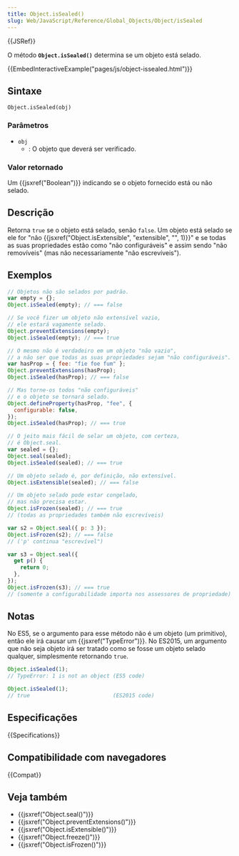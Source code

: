 ```yaml
---
title: Object.isSealed()
slug: Web/JavaScript/Reference/Global_Objects/Object/isSealed
---
```


{{JSRef}}

O método **`Object.isSealed()`** determina se um objeto está selado.

{{EmbedInteractiveExample("pages/js/object-issealed.html")}}

## Sintaxe

```
Object.isSealed(obj)
```

### Parâmetros

- `obj`
  - : O objeto que deverá ser verificado.

### Valor retornado

Um {{jsxref("Boolean")}} indicando se o objeto fornecido está ou não selado.

## Descrição

Retorna `true` se o objeto está selado, senão `false`. Um objeto está selado se ele for "não {{jsxref("Object.isExtensible", "extensible", "", 1)}}" e se todas as suas propriedades estão como "não configuráveis" e assim sendo "não removíveis" (mas não necessariamente "não escrevíveis").

## Exemplos

```js
// Objetos não são selados por padrão.
var empty = {};
Object.isSealed(empty); // === false

// Se você fizer um objeto não extensível vazio,
// ele estará vagamente selado.
Object.preventExtensions(empty);
Object.isSealed(empty); // === true

// O mesmo não é verdadeiro em um objeto "não vazio",
// a não ser que todas as suas propriedades sejam "não configuráveis".
var hasProp = { fee: "fie foe fum" };
Object.preventExtensions(hasProp);
Object.isSealed(hasProp); // === false

// Mas torne-os todos "não configuráveis"
// e o objeto se tornará selado.
Object.defineProperty(hasProp, "fee", {
  configurable: false,
});
Object.isSealed(hasProp); // === true

// O jeito mais fácil de selar um objeto, com certeza,
// é Object.seal.
var sealed = {};
Object.seal(sealed);
Object.isSealed(sealed); // === true

// Um objeto selado é, por definição, não extensível.
Object.isExtensible(sealed); // === false

// Um objeto selado pode estar congelado,
// mas não precisa estar.
Object.isFrozen(sealed); // === true
// (todas as propriedades também não escrevíveis)

var s2 = Object.seal({ p: 3 });
Object.isFrozen(s2); // === false
// ('p' continua "escrevível")

var s3 = Object.seal({
  get p() {
    return 0;
  },
});
Object.isFrozen(s3); // === true
// (somente a configurabilidade importa nos assessores de propriedade)
```

## Notas

No ES5, se o argumento para esse método não é um objeto (um primitivo), então ele irá causar um {{jsxref("TypeError")}}. No ES2015, um argumento que não seja objeto irá ser tratado como se fosse um objeto selado qualquer, simplesmente retornando `true`.

```js
Object.isSealed(1);
// TypeError: 1 is not an object (ES5 code)

Object.isSealed(1);
// true                          (ES2015 code)
```

## Especificações

{{Specifications}}

## Compatibilidade com navegadores

{{Compat}}

## Veja também

- {{jsxref("Object.seal()")}}
- {{jsxref("Object.preventExtensions()")}}
- {{jsxref("Object.isExtensible()")}}
- {{jsxref("Object.freeze()")}}
- {{jsxref("Object.isFrozen()")}}
